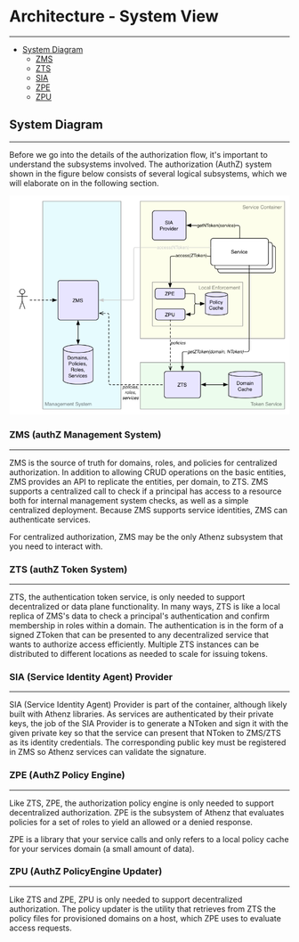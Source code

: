 # Architecture - System View
----------------------------

* [System Diagram](#system-diagram)
    * [ZMS](#zms-authz-management-system)
    * [ZTS](#zts-authz-token-system)
    * [SIA](#sia-service-identity-agent-provider)
    * [ZPE](#zpe-authz-policy-engine)
    * [ZPU](#zpu-authz-policyengine-updater)

## System Diagram
-----------------

Before we go into the details of the authorization flow, it's important
to understand the subsystems involved. The authorization (AuthZ) system
shown in the figure below consists of several logical subsystems, which
we will elaborate on in the following section.

![Athenz System View](images/system_view.png)

### ZMS (authZ Management System)
---------------------------------

ZMS is the source of truth for domains, roles, and policies for
centralized authorization. In addition to allowing CRUD operations
on the basic entities, ZMS provides an API to replicate the entities,
per domain, to ZTS. ZMS supports a centralized call to check if a
principal has access to a resource both for internal management
system checks, as well as a simple centralized deployment. Because
ZMS supports service identities, ZMS can authenticate services.

For centralized authorization, ZMS may be the only Athenz subsystem
that you need to interact with.

### ZTS (authZ Token System)
----------------------------

ZTS, the authentication token service, is only needed to support
decentralized or data plane functionality. In many ways, ZTS is like a
local replica of ZMS's data to check a principal's authentication and
confirm membership in roles within a domain. The authentication is in
the form of a signed ZToken that can be presented to any decentralized
service that wants to authorize access efficiently. Multiple ZTS
instances can be distributed to different locations as needed to scale
for issuing tokens.

### SIA (Service Identity Agent) Provider
-----------------------------------------

SIA (Service Identity Agent) Provider is part of the container,
although likely built with Athenz libraries. As services are
authenticated by their private keys, the job of the SIA Provider
is to generate a NToken and sign it with the given private key so
that the service can present that NToken to ZMS/ZTS as its identity
credentials. The corresponding public key must be registered in
ZMS so Athenz services can validate the signature.

### ZPE (AuthZ Policy Engine)
-----------------------------

Like ZTS, ZPE, the authorization policy engine is only needed to support
decentralized authorization. ZPE is the subsystem of Athenz that
evaluates policies for a set of roles to yield an allowed or a denied
response.

ZPE is a library that your service calls and only refers to a local
policy cache for your services domain (a small amount of data).

### ZPU (AuthZ PolicyEngine Updater)
------------------------------------

Like ZTS and ZPE, ZPU is only needed to support decentralized
authorization. The policy updater is the utility that retrieves from ZTS
the policy files for provisioned domains on a host, which ZPE uses to
evaluate access requests.
